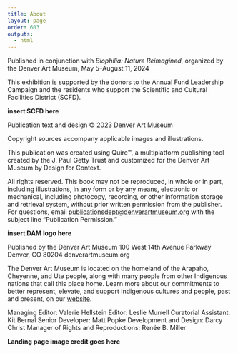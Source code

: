 ```yaml
---
title: About
layout: page
order: 603
outputs:
  - html
---
```


Published in conjunction with *Biophilia: Nature Reimagined*, organized by the Denver Art Museum, May 5–August 11, 2024

This exhibition is supported by the donors to the Annual Fund Leadership Campaign and the residents who support the Scientific and Cultural Facilities District (SCFD).

**insert SCFD here**

Publication text and design © 2023 Denver Art Museum

Copyright sources accompany applicable images and illustrations.

This publication was created using Quire™, a multiplatform publishing tool created by the J. Paul Getty Trust and customized for the Denver Art Museum by Design for Context.

All rights reserved. This book may not be reproduced, in whole or in part, including illustrations, in any form or by any means, electronic or mechanical, including photocopy, recording, or other information storage and retrieval system, without prior written permission from the publisher. For questions, email publicationsdept@denverartmuseum.org with the subject line “Publication Permission.”

**insert DAM logo here**

Published by the Denver Art Museum
100 West 14th Avenue Parkway
Denver, CO 80204
denverartmuseum.org

The Denver Art Museum is located on the homeland of the Arapaho, Cheyenne, and Ute people, along with many people from other Indigenous nations that call this place home. Learn more about our commitments to better represent, elevate, and support Indigenous cultures and people, past and present, on our [website](https://www.denverartmuseum.org/en/values-and-philosophy#indigenous_communities).

Managing Editor: Valerie Hellstein
Editor: Leslie Murrell
Curatorial Assistant: Kit Bernal
Senior Developer: Matt Popke
Development and Design: Darcy Christ
Manager of Rights and Reproductions: Renée B. Miller

**Landing page image credit goes here**
